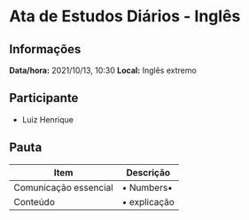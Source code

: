 # Ata de Estudos Diários - Inglês

## Informações

**Data/hora:** 2021/10/13, 10:30
**Local:** Inglês extremo <br>

## Participante

- Luiz Henrique

## Pauta

| Item                  | Descrição         |
| --------------------- | ----------------- |
| Comunicação essencial | • Numbers• <br>   |
| Conteúdo              | • explicação <br> |
